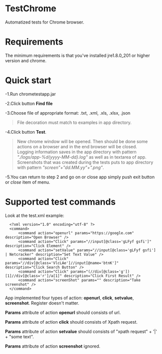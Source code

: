 # TestChrome
Automatized tests for Chrome browser.

# Requirements
The minimum requirements is that you've installed jre1.8.0_201 or higher version and chrome.

# Quick start
-1.Run chrometestapp.jar  

-2.Click button **Find file**  

-3.Choose file of appropriate format: .txt, .xml, .xls, .xlsx, .json  

>File decoration must match to examples in app directory.  

-4.Click button **Test**.  

>New chrome window will be opened. Then should be done some actions on a browser and in the end browser will be closed.  
>Logging information saves in the app directory with pattern *"./logs/app-%d{yyyy-MM-dd}.log"* as well as in textarea of app.  
>Screenshots that was created during the tests puts to app directory with pattern *"screen"+"dd.MM.yy"+".png"*.

-5.You can return to step 2 and go on or close app simply push exit button or *close* item of menu.  

# Supported test commands
Look at the test.xml example:
      
      <?xml version="1.0" encoding="utf-8" ?>
      <command>
          <command action="openurl" params="https://google.com" description="Open Browser" />
          <command action="Click" params="//input[@class='gLFyf gsfi']" description="Click Element" />
          <command action="setValue" params="//input[@class='gLFyf gsfi'] | Netcracker" description="Set Text Value" />
          <command action="Click" params="//div[@class='VlcLAe']//input[@name='btnK']" description="Click Search Button" />
          <command action="Click" params="(//div[@class='g'])[1]//div[@class='r']/a[1]" description="Click First Result" />
          <command action="screenShot" params="" description="Take screenshot" />
      </command>
     
App implemented four types of action: **openurl**, **click**, **setvalue**, **screenshot**. Register doesn't matter.  

**Params** attribute of action **openurl** should consists of url.  

**Params** attribute of action **click** should consists of Xpath request.  

**Params** attribute of action **setvalue** should consists of "xpath request" + '|' + "some text".  

**Params** attribute of action **screenshot** ignored.  
